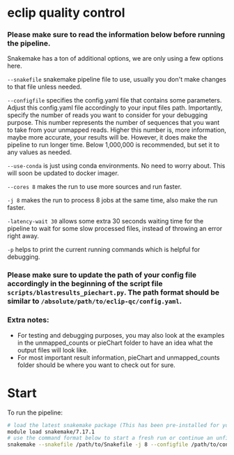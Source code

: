 # eclip quality control

### Please make sure to read the information below before running the pipeline.

Snakemake has a ton of additional options, we are only using a few options here.

`--snakefile` snakemake pipeline file to use, usually you don't make changes to that file unless needed. 

`--configfile` specifies the config.yaml file that contains some parameters. Adjust this config.yaml file accordingly to your input files path. Importantly, specify the number of reads you want to consider for your debugging purpose. This number represents the number of sequences that you want to take from your unmapped reads. Higher this number is, more information, maybe more accurate, your results will be. However, it does make the pipeline to run longer time. Below 1,000,000 is recommended, but set it to any values as needed.

`--use-conda` is just using conda environments. No need to worry about. This will soon be updated to docker imager.

`--cores 8` makes the run to use more sources and run faster. 

`-j 8` makes the run to process 8 jobs at the same time, also make the run faster.

`-latency-wait 30` allows some extra 30 seconds waiting time for the pipeline to wait for some slow processed files, instead of throwing an error right away.

`-p` helps to print the current running commands which is helpful for debugging.

### Please make sure to update the path of your config file accordingly in the beginning of the script file `scripts/blastresults_piechart.py`. The path format should be similar to `/absolute/path/to/eclip-qc/config.yaml`.

### Extra notes:
- For testing and debugging purposes, you may also look at the examples in the unmapped_counts or pieChart folder to have an idea what the output files will look like. 
- For most important result information, pieChart and unmapped_counts folder should be where you want to check out for sure.

# Start

To run the pipeline:

```bash
# load the latest snakemake package (This has been pre-installed for you on TSCC and will provide the path to the snakemake command)
module load snakemake/7.17.1
# use the command format below to start a fresh run or continue an unfinished run
snakemake --snakefile /path/to/Snakefile -j 8 --configfile /path/to/config.yaml --use-conda --cores 8 -latency-wait 30 -p
```
